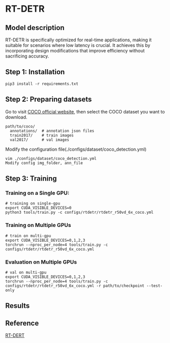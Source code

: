 # RT-DETR
## Model description
RT-DETR is specifically optimized for real-time applications, making it suitable for scenarios where low latency is crucial. It achieves this by incorporating design modifications that improve efficiency without sacrificing accuracy.
## Step 1: Installation
```
pip3 install -r requirements.txt
```

## Step 2: Preparing datasets
Go to visit [COCO official website](https://cocodataset.org/#download), then select the COCO dataset you want to download.

```
path/to/coco/
  annotations/  # annotation json files
  train2017/    # train images
  val2017/      # val images
```
Modify the configuration file(./configs/dataset/coco_detection.yml)
```
vim ./configs/dataset/coco_detection.yml
Modify config img_folder, ann_file
```

## Step 3: Training
### Training on a Single GPU:
```
# training on single-gpu
export CUDA_VISIBLE_DEVICES=0
python3 tools/train.py -c configs/rtdetr/rtdetr_r50vd_6x_coco.yml
```
###  Training on Multiple GPUs
```
# train on multi-gpu
export CUDA_VISIBLE_DEVICES=0,1,2,3
torchrun --nproc_per_node=4 tools/train.py -c configs/rtdetr/rtdetr_r50vd_6x_coco.yml
```

###  Evaluation on Multiple GPUs
```
# val on multi-gpu
export CUDA_VISIBLE_DEVICES=0,1,2,3
torchrun --nproc_per_node=4 tools/train.py -c configs/rtdetr/rtdetr_r50vd_6x_coco.yml -r path/to/checkpoint --test-only
```

## Results


## Reference
[RT-DERT](https://github.com/lyuwenyu/RT-DETR/tree/main/rtdetr_pytorch) 